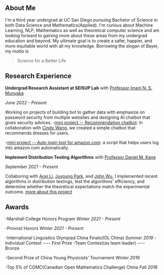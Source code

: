 ## About Me
I'm a third year undergrad at UC San Diego pursuing Bachelor of Science in both Data Science and Mathematics(Applied). I'm curious about Machine Learning, NLP, Mathematics as well as theoretical computer science and am looking forward to gaining more about these areas from my undergrad education and beyond. My ultimate goal is to create a safer, happier, and more equitable world with all my knowledge. Borrowing the slogan of Bayer, my motto is
>Science for a Better Life



## Research Experience

**Undergrad Research Assistant at SEISUP Lab** with [Professor Imani N. S. Munyaka](https://www.imanimunyaka.com/)

_June 2022 - Present_

Working on projects of building bot to gather data with emphasize on password security from multiple websites and designing AI chatbot that gives security advices.
-[mini project -- Recommendation chatbot](https://github.com/wantingmao01/dress_recommendation-chatbot): In collaboration with [Cindy Wang](xiw013@ucsd.edu), we created a simple chatbot that recommends dresses for users.

-[mini project -- Auto login tool for amazon.com](https://github.com/wantingmao01/amazon_auto_signin): a script that helps users log into amazon.com automatically.


**Implement Distribution Testing Algorithms** with [Professor Daniel M. Kane](https://cseweb.ucsd.edu/~dakane/)

_September 2021 - Present_

Collaboring with [Aoxi Li](aoli@ucsd.edu), [Juyoung Park](jup023@ucsd.edu), and [John Wu](jjw004@ucsd.edu), I implemented recent algorithms in distribution testings, test the algorithms' efficiency, and determine whether the theoretical expectations match the experimental outcome.
[more about this project](https://github.com/wujjohn/Implementation-of-Distribution-Testing-Algorithms)


## Awards

-Marshall College Honors Program _Winter 2021 - Present_

-Provost Honors _Winter 2021 - Present_

-International Linguistics Olympiad China Finals(IOL China) _Summer 2019_
    -Individual Contest ---- First Prize
    -Team Contest(as team leader) ---- Bronze
    
-Second Prize of China Young Physicists’ Tournament _Winter 2019_

-Top 5% of COMC(Canadian Open Mathematics Challenge) China _Fall 2018_

